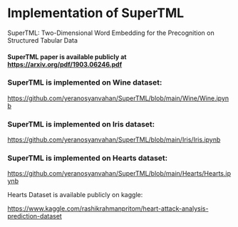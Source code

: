 # Implementation of SuperTML
SuperTML: Two-Dimensional Word Embedding for the Precognition on Structured Tabular Data
#### SuperTML paper is available publicly at https://arxiv.org/pdf/1903.06246.pdf
### SuperTML is implemented on Wine dataset:
https://github.com/yeranosyanvahan/SuperTML/blob/main/Wine/Wine.ipynb
### SuperTML is implemented on Iris dataset:
https://github.com/yeranosyanvahan/SuperTML/blob/main/Iris/Iris.ipynb
### SuperTML is implemented on Hearts dataset: 
https://github.com/yeranosyanvahan/SuperTML/blob/main/Hearts/Hearts.ipynb

Hearts Dataset is available publicly on kaggle:

https://www.kaggle.com/rashikrahmanpritom/heart-attack-analysis-prediction-dataset